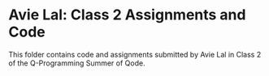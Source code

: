# Avie Lal: Class 2 Assignments and Code
This folder contains code and assignments submitted by Avie Lal in Class 2 of the Q-Programming Summer of Qode.